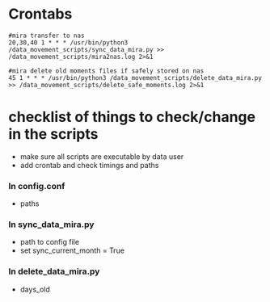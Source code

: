 # Crontabs

```
#mira transfer to nas
20,30,40 1 * * * /usr/bin/python3 /data_movement_scripts/sync_data_mira.py >> /data_movement_scripts/mira2nas.log 2>&1

#mira delete old moments files if safely stored on nas
45 1 * * * /usr/bin/python3 /data_movement_scripts/delete_data_mira.py >> /data_movement_scripts/delete_safe_moments.log 2>&1
```

# checklist of things to check/change in the scripts
- make sure all scripts are executable by data user
- add crontab and check timings and paths

### In config.conf
- paths

### In sync_data_mira.py
- path to config file
- set sync_current_month = True

### In delete_data_mira.py
- days_old


